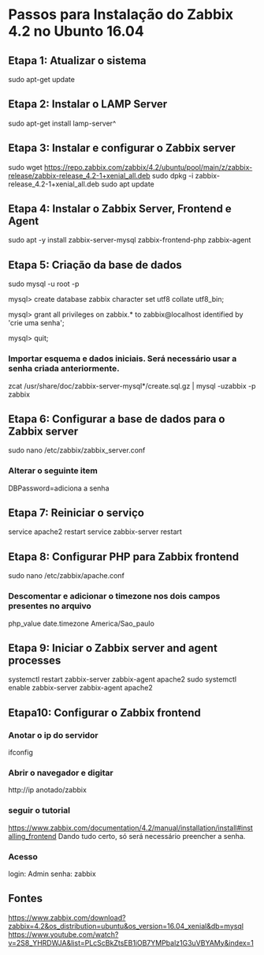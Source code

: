 # Passos para Instalação do Zabbix 4.2 no Ubunto 16.04

## Etapa 1: Atualizar o sistema
sudo apt-get update

## Etapa 2: Instalar o LAMP Server
sudo apt-get install lamp-server^

## Etapa 3: Instalar e configurar o Zabbix server
sudo wget https://repo.zabbix.com/zabbix/4.2/ubuntu/pool/main/z/zabbix-release/zabbix-release_4.2-1+xenial_all.deb
sudo dpkg -i zabbix-release_4.2-1+xenial_all.deb
sudo apt update

## Etapa 4: Instalar o Zabbix Server, Frontend e Agent
sudo apt -y install zabbix-server-mysql zabbix-frontend-php zabbix-agent

## Etapa 5: Criação da base de dados
sudo mysql -u root -p

mysql> create database zabbix character set utf8 collate utf8_bin;

mysql> grant all privileges on zabbix.* to zabbix@localhost identified by 'crie uma senha';

mysql> quit;

### Importar esquema e dados iniciais. Será necessário usar a senha criada anteriormente.
zcat /usr/share/doc/zabbix-server-mysql*/create.sql.gz | mysql -uzabbix -p zabbix

## Etapa 6: Configurar a base de dados para o Zabbix server
sudo nano /etc/zabbix/zabbix_server.conf

### Alterar o seguinte item 
DBPassword=adiciona a senha

## Etapa 7: Reiniciar o serviço

service apache2 restart
service zabbix-server restart

## Etapa 8: Configurar PHP para Zabbix frontend
sudo nano /etc/zabbix/apache.conf

### Descomentar e adicionar o timezone nos dois campos presentes no arquivo
php_value date.timezone America/Sao_paulo

## Etapa 9: Iniciar o Zabbix server and agent processes
systemctl restart zabbix-server zabbix-agent apache2
sudo systemctl enable zabbix-server zabbix-agent apache2

## Etapa10: Configurar o Zabbix frontend
### Anotar o ip do servidor
ifconfig
### Abrir o navegador e digitar
http://ip anotado/zabbix
### seguir o tutorial
https://www.zabbix.com/documentation/4.2/manual/installation/install#installing_frontend
Dando tudo certo, só será necessário preencher a senha.
### Acesso
login: Admin
senha: zabbix

## Fontes
https://www.zabbix.com/download?zabbix=4.2&os_distribution=ubuntu&os_version=16.04_xenial&db=mysql
https://www.youtube.com/watch?v=2S8_YHRDWJA&list=PLcScBkZtsEB1iOB7YMPbalz1G3uVBYAMy&index=1
